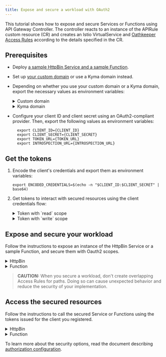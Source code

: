 ```yaml
---
title: Expose and secure a workload with OAuth2
---
```


This tutorial shows how to expose and secure Services or Functions using API Gateway Controller. The controller reacts to an instance of the APIRule custom resource (CR) and creates an Istio VirtualService and [Oathkeeper Access Rules](https://www.ory.sh/docs/oathkeeper/api-access-rules) according to the details specified in the CR.

## Prerequisites

* Deploy [a sample HttpBin Service and a sample Function](../01-00-create-workload.md).
* Set up [your custom domain](../01-10-setup-custom-domain-for-workload.md) or use a Kyma domain instead. 
* Depending on whether you use your custom domain or a Kyma domain, export the necessary values as environment variables:
  
  <div tabs name="export-values">

    <details>
    <summary>
    Custom domain
    </summary>
    
    ```bash
    export DOMAIN_TO_EXPOSE_WORKLOADS={DOMAIN_NAME}
    export GATEWAY=$NAMESPACE/httpbin-gateway
    ```
    </details>

    <details>
    <summary>
    Kyma domain
    </summary>

    ```bash
    export DOMAIN_TO_EXPOSE_WORKLOADS={KYMA_DOMAIN_NAME}
    export GATEWAY=kyma-system/kyma-gateway
    ```
    </details>
  </div>  

* Configure your client ID and client secret using an OAuth2-compliant provider. Then, export the following values as environment variables:
  ```shell
    export CLIENT_ID={CLIENT_ID}
    export CLIENT_SECRET={CLIENT_SECRET}
    export TOKEN_URL={TOKEN_URL}
    export INTROSPECTION_URL={INTROSPECTION_URL}
   ```

## Get the tokens

1. Encode the client's credentials and export them as environment variables:
   ```shell
   export ENCODED_CREDENTIALS=$(echo -n "$CLIENT_ID:$CLIENT_SECRET" | base64)
   ```

2. Get tokens to interact with secured resources using the client credentials flow:
   <div tabs>
     <details>
     <summary>
     Token with `read` scope
     </summary>
     * Export the following value as an environment variable:
        ```shell
        export KYMA_DOMAIN={KYMA_DOMAIN_NAME}
        ```  
     * Get the opaque token:
        ```shell
        curl --location --request POST "$TOKEN_URL?grant_type=client_credentials" --header "Content-Type: application/x-www-form-urlencoded" --header "Authorization: Basic $ENCODED_CREDENTIALS"
        ```
     * Export the issued token as an environment variable:
        ```shell
        export ACCESS_TOKEN_READ={ISSUED_READ_TOKEN}
        ```
     </details>
     <details>
     <summary>
     Token with `write` scope
     </summary>
     * Export the following value as an environment variable:
        ```shell
        export KYMA_DOMAIN={KYMA_DOMAIN_NAME}
        ```  
     * Get the opaque token:
        ```shell
        curl --location --request POST "$TOKEN_URL?grant_type=client_credentials" --header "Content-Type: application/x-www-form-urlencoded" --header "Authorization: Basic $ENCODED_CREDENTIALS"
        ```
     * Export the issued token as an environment variable:
        ```shell
        export ACCESS_TOKEN_WRITE={ISSUED_WRITE_TOKEN}
        ```
      </details>
   </div>


## Expose and secure your workload

Follow the instructions to expose an instance of the HttpBin Service or a sample Function, and secure them with Oauth2 scopes.

<div tabs>

  <details>
  <summary>
  HttpBin
  </summary>

1. Expose the Service and secure it by creating an APIRule CR in your Namespace. Run:

  ```shell
   
  cat <<EOF | kubectl apply -f -
  apiVersion: gateway.kyma-project.io/v1beta1
  kind: APIRule
  metadata:
    name: httpbin
    namespace: $NAMESPACE
  spec:
    gateway: $GATEWAY
    host: httpbin.$DOMAIN_TO_EXPOSE_WORKLOADS
    service:
      name: httpbin
      port: 8000
    rules:
      - path: /.*
        methods: ["GET"]
        accessStrategies:
          - handler: oauth2_introspection
            config:
              required_scope: ["read"]
              introspection_url: "$INTROSPECTION_URL"
              introspection_request_headers:
                Authorization: "Basic $ENCODED_CREDENTIALS"
      - path: /post
        methods: ["POST"]
        accessStrategies:
          - handler: oauth2_introspection
            config:
              required_scope: ["write"]
              introspection_url: "$INTROSPECTION_URL"
              introspection_request_headers:
               Authorization: "Basic $ENCODED_CREDENTIALS"
  EOF
   ```

   >**NOTE:** If you are running Kyma on k3d, add `httpbin.kyma.local` to the entry with k3d IP in your system's `/etc/hosts` file.

  The exposed Service requires tokens with `read` scope for `GET` requests in the entire Service, and tokens with `write` scope for `POST` requests to the `/post` endpoint of the Service.

  </details>

  <details>
  <summary>
  Function
  </summary>

1. Expose the Function and secure it by creating an APIRule CR in your Namespace. Run:

   ```shell
   cat <<EOF | kubectl apply -f -
   apiVersion: gateway.kyma-project.io/v1beta1
   kind: APIRule
   metadata:
     name: function
     namespace: $NAMESPACE
   spec:
     gateway: $GATEWAY
     host: function-example.$DOMAIN_TO_EXPOSE_WORKLOADS
     service:
       name: function
       port: 80
     rules:
       - path: /function
         methods: ["GET"]
         accessStrategies:
          - handler: oauth2_introspection
            config:
              required_scope: ["read"]
              introspection_url: "$INTROSPECTION_URL"
              introspection_request_headers:
                Authorization: "Basic $ENCODED_CREDENTIALS"
   EOF
   ```

   >**NOTE:** If you are running Kyma on k3d, add `httpbin.kyma.local` to the entry with k3d IP in your system's `/etc/hosts` file.

   The exposed Function requires all `GET` requests to have a valid token with the `read` scope.

  </details>
</div>

>**CAUTION:** When you secure a workload, don't create overlapping Access Rules for paths. Doing so can cause unexpected behavior and reduce the security of your implementation.

## Access the secured resources

Follow the instructions to call the secured Service or Functions using the tokens issued for the client you registered.

<div tabs>

  <details>
  <summary>
  HttpBin
  </summary>

1. Send a `GET` request with a token that has the `read` scope to the HttpBin service:

   ```shell
   curl -ik -X GET https://httpbin.$DOMAIN_TO_EXPOSE_WORKLOADS/headers -H "Authorization: Bearer $ACCESS_TOKEN_READ"
   ```

2. Send a `POST` request with a token that has the `write` scope to the HttpBin's `/post` endpoint:

   ```shell
   curl -ik -X POST https://httpbin.$DOMAIN_TO_EXPOSE_WORKLOADS/post -d "test data" -H "Authorization: bearer $ACCESS_TOKEN_WRITE"
   ```

If successful, the call returns the code `200 OK` response. If you call the Service without a token, you get the code `401` response. If you call the Service or its secured endpoint with a token with the wrong scope, you get the code `403` response.

  </details>

  <details>
  <summary>
  Function
  </summary>

Send a `GET` request with a token that has the `read` scope to the Function:

   ```shell
   curl -ik https://function-example.$DOMAIN_TO_EXPOSE_WORKLOADS/function -H "Authorization: bearer $ACCESS_TOKEN_READ"
   ```

If successful, the call returns the code `200 OK` response. If you call the Function without a token, you get the code `401` response. If you call the Function with a token with the wrong scope, you get the code `403` response.

  </details>
</div>

To learn more about the security options, read the document describing [authorization configuration](../../custom-resources/apirule/04-50-apirule-authorizations.md).
